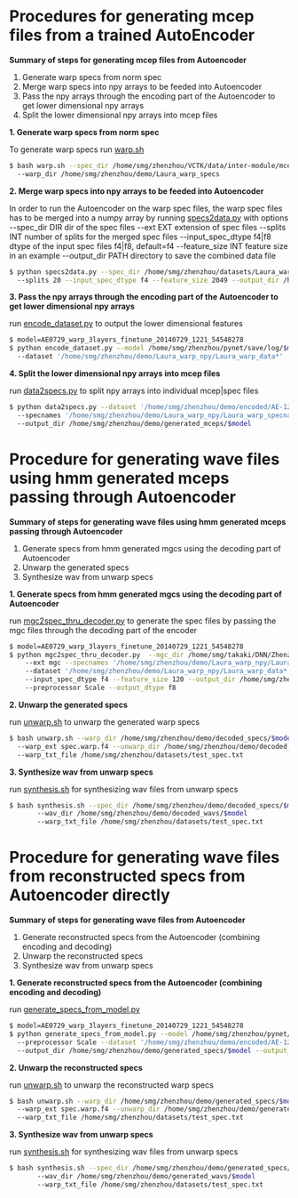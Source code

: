 
# Procedures for generating mcep files from a trained AutoEncoder #

__Summary of steps for generating mcep files from Autoencoder__

1. Generate warp specs from norm spec
2. Merge warp specs into npy arrays to be feeded into Autoencoder
3. Pass the npy arrays through the encoding part of the Autoencoder to get
   lower dimensional npy arrays
4. Split the lower dimensional npy arrays into mcep files


__1. Generate warp specs from norm spec__

To generate warp specs run [warp.sh](../scripts/warp.sh)

```bash
$ bash warp.sh --spec_dir /home/smg/zhenzhou/VCTK/data/inter-module/mcep/England/Laura 
  --warp_dir /home/smg/zhenzhou/demo/Laura_warp_specs
```

__2. Merge warp specs into npy arrays to be feeded into Autoencoder__

In order to run the Autoencoder on the warp spec files, the warp spec files has to be
merged into a numpy array by running [specs2data.py](../scripts/specs2data.py) with options
--spec_dir DIR        dir of the spec files
--ext EXT             extension of spec files
--splits INT          number of splits for the merged spec files
--input_spec_dtype f4|f8
                    dtype of the input spec files f4|f8, default=f4
--feature_size INT    feature size in an example
--output_dir PATH     directory to save the combined data file
```bash
$ python specs2data.py --spec_dir /home/smg/zhenzhou/datasets/Laura_warp_specs --ext spec.warp.f4
  --splits 20 --input_spec_dtype f4 --feature_size 2049 --output_dir /home/smg/zhenzhou/demo/Laura_warp_npy
```

__3. Pass the npy arrays through the encoding part of the Autoencoder to get
   lower dimensional npy arrays__

run [encode_dataset.py](../scripts/encode_dataset.py) to output the lower dimensional features
```bash
$ model=AE0729_warp_3layers_finetune_20140729_1221_54548278
$ python encode_dataset.py --model /home/smg/zhenzhou/pynet/save/log/$model/model.pkl --preprocessor Scale 
  --dataset '/home/smg/zhenzhou/demo/Laura_warp_npy/Laura_warp_data*' --output_dir /home/smg/zhenzhou/demo/encoded/AE-120_npy
```

__4. Split the lower dimensional npy arrays into mcep files__

run [data2specs.py](../scripts/specs2data.py) to split npy arrays into individual mcep|spec files
```bash
$ python data2specs.py --dataset '/home/smg/zhenzhou/demo/encoded/AE-120_npy/Laura_warp_data*'
  --specnames '/home/smg/zhenzhou/demo/Laura_warp_npy/Laura_warp_specnames*' --output_spec_dtype f4
  --output_dir /home/smg/zhenzhou/demo/generated_mceps/$model
```

# Procedure for generating wave files using hmm generated mceps passing through Autoencoder #
__Summary of steps for generating wave files using hmm generated mceps passing through Autoencoder__

1. Generate specs from hmm generated mgcs using the decoding part of Autoencoder
2. Unwarp the generated specs
3. Synthesize wav from unwarp specs

__1. Generate specs from hmm generated mgcs using the decoding part of Autoencoder__

run [mgc2spec_thru_decoder.py](../scripts/mgc2spec_thru_decoder.py) to generate the spec files
by passing the mgc files through the decoding part of the encoder
```bash
$ model=AE0729_warp_3layers_finetune_20140729_1221_54548278
$ python mgc2spec_thru_decoder.py  --mgc_dir /home/smg/takaki/DNN/Zhenzhou/20140805/AE-120/AE-120
    --ext mgc --specnames '/home/smg/zhenzhou/demo/Laura_warp_npy/Laura_warp_specnames*'
    --dataset '/home/smg/zhenzhou/demo/Laura_warp_npy/Laura_warp_data*'
    --input_spec_dtype f4 --feature_size 120 --output_dir /home/smg/zhenzhou/demo/decoded_specs/$model
    --preprocessor Scale --output_dtype f8
```

__2. Unwarp the generated specs__

run [unwarp.sh](../scripts/unwarp.sh) to unwarp the generated warp specs
```bash
$ bash unwarp.sh --warp_dir /home/smg/zhenzhou/demo/decoded_specs/$model 
  --warp_ext spec.warp.f4 --unwarp_dir /home/smg/zhenzhou/demo/decoded_specs/$model 
  --warp_txt_file /home/smg/zhenzhou/datasets/test_spec.txt
```

__3. Synthesize wav from unwarp specs__

run [synthesis.sh](../scripts/synthesis.sh) for synthesizing wav files from unwarp specs
```bash
$ bash synthesis.sh --spec_dir /home/smg/zhenzhou/demo/decoded_specs/$model --spec_ext spec.unwarp.f8 
       --wav_dir /home/smg/zhenzhou/demo/decoded_wavs/$model 
       --warp_txt_file /home/smg/zhenzhou/datasets/test_spec.txt
```


# Procedure for generating wave files from reconstructed specs from Autoencoder directly #

__Summary of steps for generating wave files from Autoencoder__

1. Generate reconstructed specs from the Autoencoder (combining encoding and decoding)
2. Unwarp the reconstructed specs
3. Synthesize wav from unwarp specs


__1. Generate reconstructed specs from the Autoencoder (combining encoding and decoding)__

run [generate_specs_from_model.py](../scripts/generate_specs_from_model.py)
```bash
$ model=AE0729_warp_3layers_finetune_20140729_1221_54548278
$ python generate_specs_from_model.py --model /home/smg/zhenzhou/pynet/save/log/$model/model.pkl
  --preprocessor Scale --dataset '/home/smg/zhenzhou/demo/encoded/AE-120_npy/Laura_warp_data*'
  --output_dir /home/smg/zhenzhou/demo/generated_specs/$model --output_dtype f4
```

__2. Unwarp the reconstructed specs__

run [unwarp.sh](../scripts/unwarp.sh) to unwarp the reconstructed warp specs
```bash
$ bash unwarp.sh --warp_dir /home/smg/zhenzhou/demo/generated_specs/$model 
  --warp_ext spec.warp.f4 --unwarp_dir /home/smg/zhenzhou/demo/generated_specs/$model 
  --warp_txt_file /home/smg/zhenzhou/datasets/test_spec.txt
```

__3. Synthesize wav from unwarp specs__

run [synthesis.sh](../scripts/synthesis.sh) for synthesizing wav files from unwarp specs
```bash
$ bash synthesis.sh --spec_dir /home/smg/zhenzhou/demo/generated_specs/$model --spec_ext spec.unwarp.f8 
       --wav_dir /home/smg/zhenzhou/demo/generated_wavs/$model 
       --warp_txt_file /home/smg/zhenzhou/datasets/test_spec.txt
```


